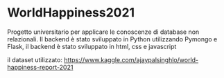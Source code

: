 # WorldHappiness2021
Progetto universitario per applicare le conoscenze di database non relazionali. Il backend è stato sviluppato in Python utilizzando Pymongo e Flask, il backend è stato sviluppato in html, css e javascript 

il dataset utilizzato: https://www.kaggle.com/ajaypalsinghlo/world-happiness-report-2021
